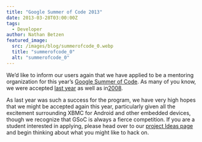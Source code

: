 ```yaml
---
title: "Google Summer of Code 2013"
date: 2013-03-28T03:00:00Z
tags:
  - Developer
author: Nathan Betzen
featured_image:
  src: /images/blog/summerofcode_0.webp
  title: "summerofcode_0"
  alt: "summerofcode_0"
---
```


We’d like to inform our users again that we have applied to be a mentoring organization for this year’s [Google Summer of Code](http://www.google-melange.com/gsoc/homepage/google/gsoc2013 "Google Summer of Code"). As many of you know, we were accepted [last year](https://opensource.googleblog.com/2013/01/xbmc-rocked-summer.html "XBMC Rocked the Summer of Code") as well as in[2008](https://kodi.wiki/view/Google_Summer_of_Code_2008 "XBMC GSoC 2008 page").

As last year was such a success for the program, we have very high hopes that we might be accepted again this year, particularly given all the excitement surrounding XBMC for Android and other embedded devices, though we recognize that GSoC is always a fierce competition. If you are a student interested in applying, please head over to our [project Ideas page](https://kodi.wiki/view/Google_Summer_of_Code_2013 "GSOC 2013 XBMC Ideas page") and begin thinking about what you might like to hack on.
